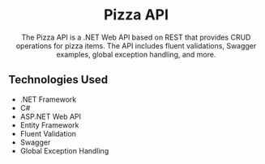 <!-- Header -->
<h1 align="center">Pizza API</h1>
<p align="center">The Pizza API is a .NET Web API based on REST that provides CRUD operations for pizza items. The API includes fluent validations, Swagger examples, global exception handling, and more.</p>

<!-- Technologies -->
<h2>Technologies Used</h2>
<ul>
  <li>.NET Framework</li>
  <li>C#</li>
  <li>ASP.NET Web API</li>
  <li>Entity Framework</li>
  <li>Fluent Validation</li>
  <li>Swagger</li>
  <li>Global Exception Handling</li>
</ul>
